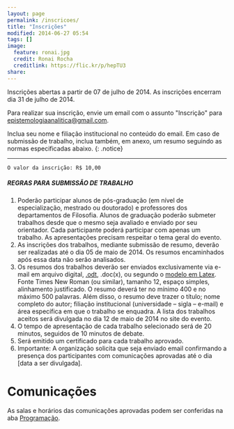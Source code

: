 ```yaml
---
layout: page
permalink: /inscricoes/
title: "Inscrições"
modified: 2014-06-27 05:54
tags: []
image:
  feature: ronai.jpg
  credit: Ronai Rocha
  creditlink: https://flic.kr/p/hepTU3
share: 
---
```


Inscrições abertas a partir de 07 de julho de 2014.
As inscrições encerram dia 31 de julho de 2014.

Para realizar sua inscrição, envie um email com o assunto "Inscrição" para [epistemologiaanalitica@gmail.com](mailto:epistemologiaanalitica@gmail.com?subject=Inscrição&amp;body=Nome;%0D%0AFiliação;%0D%0AAnexo.). 

Inclua seu nome e filiação institucional no conteúdo do email. Em caso de submissão de trabalho, inclua também, em anexo, um resumo seguindo as normas especificadas abaixo.
{: .notice}

***

	O valor da inscrição: R$ 10,00

##### REGRAS PARA SUBMISSÃO DE TRABALHO

1. Poderão participar alunos de pós-graduação (em nível de especialização, mestrado ou doutorado) e professores dos departamentos de Filosofia. Alunos de graduação poderão submeter trabalhos desde que o mesmo seja avaliado e enviado por seu orientador. Cada participante poderá participar com apenas um trabalho. As apresentações precisam respeitar o tema geral do evento.
2. As inscrições dos trabalhos, mediante submissão de resumo, deverão ser realizadas até o dia 05 de maio de 2014. Os resumos encaminhados após essa data não serão analisados.
3. Os resumos dos trabalhos deverão ser enviados exclusivamente via e-mail em arquivo digital, <a href="https://raw.githubusercontent.com/eventosfilosofiaufsm/coloquioepistemologia/gh-pages/modelo-de-resumo.odt" target="_blank">.odt</a>, .doc(x), ou segundo o <a href="http://ethicscolloquiumbrazil.wordpress.com/modelo-latex/" target="_blank">modelo em Latex</a>. Fonte Times New Roman (ou similar), tamanho 12, espaço simples, alinhamento justificado. O resumo deverá ter no mínimo 400 e no máximo 500 palavras. Além disso, o resumo deve trazer o título; nome completo do autor; filiação institucional (universidade – sigla – e-mail) e área específica em que o trabalho se enquadra. A lista dos trabalhos aceitos será divulgada no dia 12 de maio de 2014 no site do evento.
4. O tempo de apresentação de cada trabalho selecionado será de 20 minutos, seguidos de 10 minutos de debate.
5. Será emitido um certificado para cada trabalho aprovado.
6. Importante: A organização solicita que seja enviado email confirmando a presença dos participantes com comunicações aprovadas até o dia [data a ser divulgada].

Comunicações
============

As salas e horários das comunicações aprovadas podem ser conferidas na aba [Programação](http://eventosfilosofiaufsm.github.io/jornadadepesquisa/programacao/).